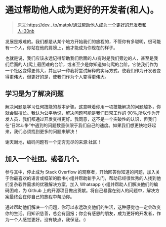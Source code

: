 # 通过帮助他人成为更好的开发者(和人)。

> 原文:[https://dev . to/matpk/通过帮助他人成为一个更好的开发者和人-30nb](https://dev.to/matpk/become-a-better-developer-and-person-by-helping-others-30nb)

发展是艰难的。我们都是从某个地方开始我们的旅程的，不管你有多聪明，很可能有一个人，你站在他的肩膀上，他才能成为你现在的样子。

也就是说，我们应该永远记得帮助我们后面的人(有时是我们旁边的人，甚至是我们后面的人)爬上最困难的台阶，或者至少是你知道如何爬的台阶。它使我们作为一个社区变得更伟大，并且以一种我将尝试解释的实际方式，使我们作为开发者变得更伟大，但更好的是，使我们作为个人变得更伟大。

## [](#learning-is-about-solving-problems)学习是为了解决问题

解决问题是学习任何技能的基本步骤。这意味着你用一项技能解决的问题越多，你就会越擅长。我认为公平地说，解决问题可能是我们日常工作的 90%,所以作为开发人员，我们都通过开发变得更好。我同意，这不是一个突破性的认识，但我们在“日常斗争”中遇到的问题数量仅限于我们自己的速度。如果我们想更快地好起来，我们必须找到更多的问题来解决！

谢天谢地，编码问题有一个无穷无尽的来源:社区！

## [](#join-a-community-or-several)加入一个社团。或者几个。

参与其中，停止成为 Stack Overflow 的观察者，开始回答你知道的问题，加入关于你最喜欢的语言或框架的脸书小组并帮助新手入门，帮助已经很优秀的人找到他们复杂软件需求的优雅解决方案，加入 Whatsapp 小组并帮助人们解决他们的编码困难，为 Github 上的开源项目做出贡献。将自己暴露在别人的问题中，解决方案最终会在你自己的旅程中帮助你。

通过帮助他们解决一个问题，你可以永远改变他们的生活，这种感觉也一定会改变你的生活。用知识慈善，总会有回报；你会有感恩的朋友，成为更好的开发者，作为一个人感觉更好。没有缺点，我保证。:)